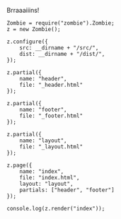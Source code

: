 Brraaaiiins!

    Zombie = require("zombie").Zombie;
    z = new Zombie();
    
    z.configure({
        src: __dirname + "/src/",
        dist: __dirname + "/dist/",
    });
    
    z.partial({
        name: "header",
        file: "_header.html"
    });
    
    z.partial({
        name: "footer",
        file: "_footer.html"
    });
    
    z.partial({
        name: "layout",
        file: "_layout.html"
    });
    
    z.page({
        name: "index",
        file: "index.html",
        layout: "layout",
        partials: ["header", "footer"]
    });
    
    console.log(z.render("index"));
